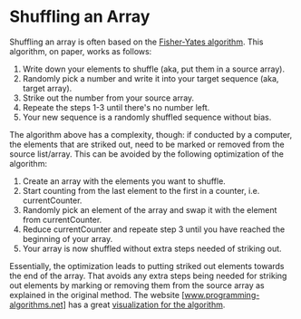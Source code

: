 # Shuffling an Array

Shuffling an array is often based on the [Fisher-Yates algorithm](http://www.programming-algorithms.net/article/43676/Fisher-Yates-shuffle#:~:text=Fisher-Yates%20shuffle.%20The%20Fisher-Yates%20shuffle%20%28named%20after%20Ronald,by%20this%20algorithm%20occur%20with%20the%20same%20probability.). This algorithm, on paper, works as follows:

1. Write down your elements to shuffle (aka, put them in a source array).
2. Randomly pick a number and write it into your target sequence (aka, target array).
3. Strike out the number from your source array.
4. Repeate the steps 1-3 until there's no number left.
5. Your new sequence is a randomly shuffled sequence without bias.

The algorithm above has a complexity, though: if conducted by a computer, the elements that are striked out, need to be marked or removed from the source list/array. This can be avoided by the following optimization of the algorithm:

1. Create an array with the elements you want to shuffle.
2. Start counting from the last element to the first in a counter, i.e. currentCounter.
3. Randomly pick an element of the array and swap it with the element from currentCounter.
4. Reduce currentCounter and repeate step 3 until you have reached the beginning of your array.
5. Your array is now shuffled without extra steps needed of striking out.

Essentially, the optimization leads to putting striked out elements towards the end of the array. That avoids any extra steps being needed for striking out elements by marking or removing them from the source array as explained in the original method. The website [www.programming-algorithms.net] has a great [visualization for the algorithm](http://www.programming-algorithms.net/article/43676/Fisher-Yates-shuffle#:~:text=Fisher-Yates%20shuffle.%20The%20Fisher-Yates%20shuffle%20%28named%20after%20Ronald,by%20this%20algorithm%20occur%20with%20the%20same%20probability.).